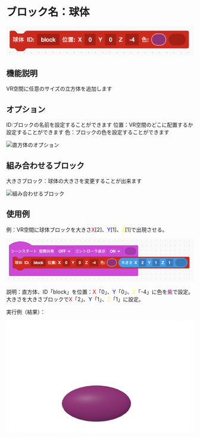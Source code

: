# ブロック名：球体
![球体のブロック](../images/sphere/red_sph.png?raw=true)

## 機能説明
VR空間に任意のサイズの立方体を追加します

## オプション
ID:ブロックの名前を設定することができます
位置：VR空間のどこに配置するか設定することができます
色：ブロックの色を設定することができます

![直方体のオプション](../main/images/sphere/sph_vec.jpg?raw=true)

## 組み合わせるブロック
大きさブロック：球体の大きさを変更することが出来ます

![組み合わせるブロック](../main/images/rectangular/blue_size.png?raw=true)

## 使用例
例：VR空間に球体ブロックを大きさ<span style="color: red; ">X</span>[2]、<span style="color: blue; ">Y</span>[1]、<span style="color: yellow; ">Z</span>[1]で出現させる。

![使用例](../images/sphere/sph_ex.png?raw=true)

説明：直方体、ID「block」を位置：<span style="color: red; ">X</span>「0」、<span style="color: blue; ">Y</span>「0」、<span style="color: yellow; ">Z</span>「-4」に色を<span style="color: purple; ">紫</span>で設定。大きさを大きさブロックで<span style="color: red; ">X</span>「2」、<span style="color: blue; ">Y</span>「1」、<span style="color: yellow; ">Z</span>「1」に設定。

実行例（結果）：

![実行例](../images/sphere/sph.png?raw=true)